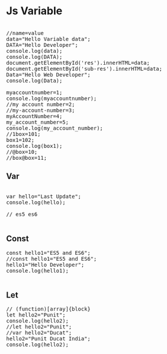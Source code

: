 
# Js Variable 

<pre>

//name=value
data="Hello Variable data";
DATA="Hello Developer";
console.log(data);
console.log(DATA);
document.getElementById('res').innerHTML=data;
document.getElementById('sub-res').innerHTML=data;
Data="Hello Web Developer";
console.log(Data);

myaccountnumber=1;
console.log(myaccountnumber);
//my account number=2;
//my-account-number=3;
myAccountNumber=4;
my_account_number=5;
console.log(my_account_number);
//1box=101;
box1=102;
console.log(box1);
//@box=10;
//box@box=11;
</pre>
## Var
<pre>

var hello="Last Update";
console.log(hello);

// es5 es6  

</pre>
## Const
<pre>
const hello1="ES5 and ES6";
//const hello1="ES5 and ES6";
hello1="Hello Developer";
console.log(hello1);

</pre>
## Let
<pre>
// (function)[array]{block}
let hello2="Punit";
console.log(hello2);
//let hello2="Punit";
//var hello2="Ducat";
hello2="Punit Ducat India";
console.log(hello2);

</pre>
